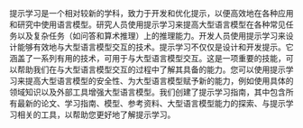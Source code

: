 提示学习是一个相对较新的学科，致力于开发和优化提示，以便高效地在各种应用和研究中使用语言模型。研究人员使用提示学习来提高大型语言模型在各种常见任务以及复杂任务（如问答和算术推理）上的推理能力。开发人员使用提示学习来设计能够有效地与大型语言模型交互的技术。提示学习不仅仅是设计和开发提示。它涵盖了一系列有用的技术，可用于与大型语言模型交互。这是一项重要的技能，可以帮助我们在与大型语言模型交互的过程中了解其具备的能力。您可以使用提示学习来提高大型语言模型的安全性、为大型语言模型赋予新的能力，例如使用具体的领域知识以及外部工具增强大型语言模型。我们创建了提示学习指南，其中包含所有最新的论文、学习指南、模型、参考资料、大型语言模型能力的探索、与提示学习相关的工具，以帮助您更好地了解提示学习。
